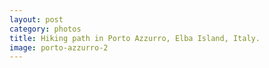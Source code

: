 ```yaml
---
layout: post
category: photos
title: Hiking path in Porto Azzurro, Elba Island, Italy.
image: porto-azzurro-2
---
```

